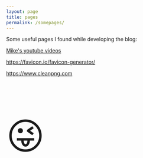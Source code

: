 ```yaml
---
layout: page
title: pages
permalink: /somepages/
---
```

Some useful pages I found while developing the blog:

[Mike's youtube videos](https://www.youtube.com/playlist?list=PLLAZ4kZ9dFpOPV5C5Ay0pHaa0RJFhcmcB)

<https://favicon.io/favicon-generator/>

<https://www.cleanpng.com>

<p style="font-size:100px">&#128540;</p>

